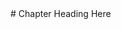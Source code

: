 ﻿---
bibliography: poster-bib.bib
csl: ../build/harvard-university-of-westminster.csl
---

<section>
# Chapter Heading Here

</section>
